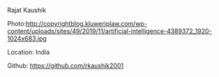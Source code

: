 Rajat Kaushik

Photo:http://copyrightblog.kluweriplaw.com/wp-content/uploads/sites/49/2019/11/artificial-intelligence-4389372_1920-1024x683.jpg

Location: India

Github: https://github.com/rkaushik2001
